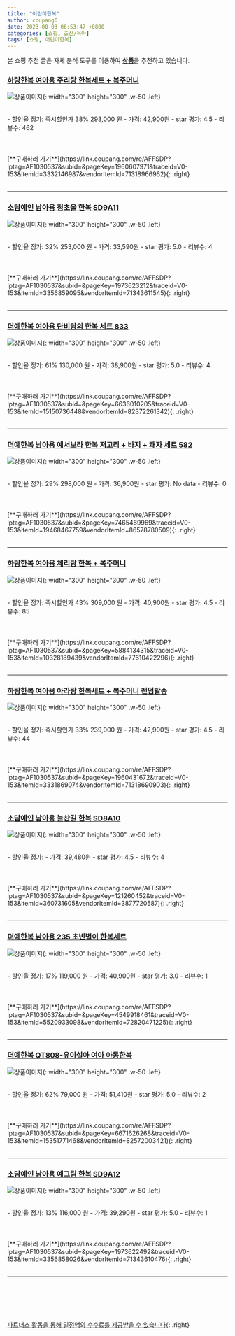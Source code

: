 ```yaml
---
title: "어린이한복"
author: coupang6
date: 2023-08-03 06:53:47 +0800
categories: [쇼핑, 출산/육아]
tags: [쇼핑, 어린이한복]
---
```


본 쇼핑 추천 글은 자체 분석 도구를 이용하여 [**상품**](https://link.coupang.com/a/bao1ui)을 추천하고 있습니다.

### [하랑한복 여아용 주리랑 한복세트 + 복주머니](https://link.coupang.com/re/AFFSDP?lptag=AF1030537&subid=&pageKey=1960607971&traceid=V0-153&itemId=3332146987&vendorItemId=71318966962)

![상품이미지](https://thumbnail8.coupangcdn.com/thumbnails/remote/230x230ex/image/retail/images/1941454152346282-7e8d9008-6701-4aa5-8007-88ec0a0b84f9.png){: width="300" height="300" .w-50 .left}


<br>
- 할인율 정가: 즉시할인가 38%  293,000   원
- 가격: 42,900원
- star 평가: 4.5
- 리뷰수: 462
<br>
<br>
<br>
<br>
[**구매하러 가기**](https://link.coupang.com/re/AFFSDP?lptag=AF1030537&subid=&pageKey=1960607971&traceid=V0-153&itemId=3332146987&vendorItemId=71318966962){: .right}
<br>
<br>

---

### [소담예인 남아용 청초울 한복 SD9A11](https://link.coupang.com/re/AFFSDP?lptag=AF1030537&subid=&pageKey=1973623212&traceid=V0-153&itemId=3356859095&vendorItemId=71343611545)

![상품이미지](https://thumbnail9.coupangcdn.com/thumbnails/remote/230x230ex/image/retail/images/2020/08/18/15/9/0da1fd28-e8e5-4a91-b28b-76c3fe34078f.jpg){: width="300" height="300" .w-50 .left}


<br>
- 할인율 정가: 32%  253,000   원
- 가격: 33,590원
- star 평가: 5.0
- 리뷰수: 4
<br>
<br>
<br>
<br>
[**구매하러 가기**](https://link.coupang.com/re/AFFSDP?lptag=AF1030537&subid=&pageKey=1973623212&traceid=V0-153&itemId=3356859095&vendorItemId=71343611545){: .right}
<br>
<br>

---

### [더예한복 여아용 단비당의 한복 세트 833](https://link.coupang.com/re/AFFSDP?lptag=AF1030537&subid=&pageKey=6636010205&traceid=V0-153&itemId=15150736448&vendorItemId=82372261342)

![상품이미지](https://thumbnail9.coupangcdn.com/thumbnails/remote/230x230ex/image/rs_quotation_api/tamyvku8/e8796723fcff4f90b2286423cafba108.jpg){: width="300" height="300" .w-50 .left}


<br>
- 할인율 정가: 61%  130,000   원
- 가격: 38,900원
- star 평가: 5.0
- 리뷰수: 4
<br>
<br>
<br>
<br>
[**구매하러 가기**](https://link.coupang.com/re/AFFSDP?lptag=AF1030537&subid=&pageKey=6636010205&traceid=V0-153&itemId=15150736448&vendorItemId=82372261342){: .right}
<br>
<br>

---

### [더예한복 남아용 예서보라 한복 저고리 + 바지 + 쾌자 세트 582](https://link.coupang.com/re/AFFSDP?lptag=AF1030537&subid=&pageKey=7465469969&traceid=V0-153&itemId=19468467759&vendorItemId=86578780509)

![상품이미지](https://thumbnail8.coupangcdn.com/thumbnails/remote/230x230ex/image/rs_quotation_api/bfs0htqm/ba35e84b092f4e859fa7e0b795456209.jpg){: width="300" height="300" .w-50 .left}


<br>
- 할인율 정가: 29%  298,000   원
- 가격: 36,900원
- star 평가: No data
- 리뷰수: 0
<br>
<br>
<br>
<br>
[**구매하러 가기**](https://link.coupang.com/re/AFFSDP?lptag=AF1030537&subid=&pageKey=7465469969&traceid=V0-153&itemId=19468467759&vendorItemId=86578780509){: .right}
<br>
<br>

---

### [하랑한복 여아용 체리랑 한복 + 복주머니](https://link.coupang.com/re/AFFSDP?lptag=AF1030537&subid=&pageKey=5884134315&traceid=V0-153&itemId=10328189439&vendorItemId=77610422296)

![상품이미지](https://thumbnail8.coupangcdn.com/thumbnails/remote/230x230ex/image/retail/images/314790341720051-aa659e00-95bd-47ca-ab43-88b54feae39a.jpg){: width="300" height="300" .w-50 .left}


<br>
- 할인율 정가: 즉시할인가 43%  309,000   원
- 가격: 40,900원
- star 평가: 4.5
- 리뷰수: 85
<br>
<br>
<br>
<br>
[**구매하러 가기**](https://link.coupang.com/re/AFFSDP?lptag=AF1030537&subid=&pageKey=5884134315&traceid=V0-153&itemId=10328189439&vendorItemId=77610422296){: .right}
<br>
<br>

---

### [하랑한복 여아용 아라랑 한복세트 + 복주머니 랜덤발송](https://link.coupang.com/re/AFFSDP?lptag=AF1030537&subid=&pageKey=1960431672&traceid=V0-153&itemId=3331869074&vendorItemId=71318690903)

![상품이미지](https://thumbnail6.coupangcdn.com/thumbnails/remote/230x230ex/image/retail/images/12137378318555771-2da92d15-d38c-48a1-97d8-cae6ebefe613.jpg){: width="300" height="300" .w-50 .left}


<br>
- 할인율 정가: 즉시할인가 33%  239,000   원
- 가격: 42,900원
- star 평가: 4.5
- 리뷰수: 44
<br>
<br>
<br>
<br>
[**구매하러 가기**](https://link.coupang.com/re/AFFSDP?lptag=AF1030537&subid=&pageKey=1960431672&traceid=V0-153&itemId=3331869074&vendorItemId=71318690903){: .right}
<br>
<br>

---

### [소담예인 남아용 늘찬길 한복 SD8A10](https://link.coupang.com/re/AFFSDP?lptag=AF1030537&subid=&pageKey=121260452&traceid=V0-153&itemId=360731605&vendorItemId=3877720587)

![상품이미지](https://thumbnail6.coupangcdn.com/thumbnails/remote/230x230ex/image/retail/images/94523419195625-bbd1ce68-4228-4ea0-bcd9-b2b19f81ba4a.jpg){: width="300" height="300" .w-50 .left}


<br>
- 할인율 정가: 
- 가격: 39,480원
- star 평가: 4.5
- 리뷰수: 4
<br>
<br>
<br>
<br>
[**구매하러 가기**](https://link.coupang.com/re/AFFSDP?lptag=AF1030537&subid=&pageKey=121260452&traceid=V0-153&itemId=360731605&vendorItemId=3877720587){: .right}
<br>
<br>

---

### [더예한복 남아용 235 초빈별이 한복세트](https://link.coupang.com/re/AFFSDP?lptag=AF1030537&subid=&pageKey=4549918461&traceid=V0-153&itemId=5520933098&vendorItemId=72820471225)

![상품이미지](https://thumbnail6.coupangcdn.com/thumbnails/remote/230x230ex/image/rs_quotation_api/ks6mr99c/3b328836b1e7414191980962db32c7d9.jpg){: width="300" height="300" .w-50 .left}


<br>
- 할인율 정가: 17%  119,000   원
- 가격: 40,900원
- star 평가: 3.0
- 리뷰수: 1
<br>
<br>
<br>
<br>
[**구매하러 가기**](https://link.coupang.com/re/AFFSDP?lptag=AF1030537&subid=&pageKey=4549918461&traceid=V0-153&itemId=5520933098&vendorItemId=72820471225){: .right}
<br>
<br>

---

### [더예한복 QT808-유이설아 여아 아동한복](https://link.coupang.com/re/AFFSDP?lptag=AF1030537&subid=&pageKey=6671626268&traceid=V0-153&itemId=15351771468&vendorItemId=82572003421)

![상품이미지](https://thumbnail9.coupangcdn.com/thumbnails/remote/230x230ex/image/vendor_inventory/11fd/5c250b86da08c33c68c4087c20cbb47e7501e228631aae2a54cca505bee7.jpg){: width="300" height="300" .w-50 .left}


<br>
- 할인율 정가: 62%  79,000   원
- 가격: 51,410원
- star 평가: 5.0
- 리뷰수: 2
<br>
<br>
<br>
<br>
[**구매하러 가기**](https://link.coupang.com/re/AFFSDP?lptag=AF1030537&subid=&pageKey=6671626268&traceid=V0-153&itemId=15351771468&vendorItemId=82572003421){: .right}
<br>
<br>

---

### [소담예인 남아용 예그림 한복 SD9A12](https://link.coupang.com/re/AFFSDP?lptag=AF1030537&subid=&pageKey=1973622492&traceid=V0-153&itemId=3356858026&vendorItemId=71343610476)

![상품이미지](https://thumbnail9.coupangcdn.com/thumbnails/remote/230x230ex/image/retail/images/2020/08/18/15/2/9df6d061-8674-4f9f-9c60-b177cca45697.jpg){: width="300" height="300" .w-50 .left}


<br>
- 할인율 정가: 13%  116,000   원
- 가격: 39,290원
- star 평가: 5.0
- 리뷰수: 1
<br>
<br>
<br>
<br>
[**구매하러 가기**](https://link.coupang.com/re/AFFSDP?lptag=AF1030537&subid=&pageKey=1973622492&traceid=V0-153&itemId=3356858026&vendorItemId=71343610476){: .right}
<br>
<br>

---
<br><br><br><br><br> [파트너스 활동을 통해 일정액의 수수료를 제공받을 수 있습니다](https://link.coupang.com/a/bao1ui){: .right}